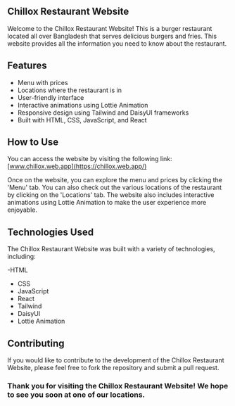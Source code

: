 ## Chillox Restaurant Website
Welcome to the Chillox Restaurant Website! This is a burger restaurant located all over Bangladesh that serves delicious burgers and fries. This website provides all the information you need to know about the restaurant.

## Features
- Menu with prices
- Locations where the restaurant is in
- User-friendly interface
- Interactive animations using Lottie Animation
- Responsive design using Tailwind and DaisyUI frameworks
- Built with HTML, CSS, JavaScript, and React

## How to Use
You can access the website by visiting the following link: [www.chillox.web.app](https://chillox.web.app/)

Once on the website, you can explore the menu and prices by clicking the 'Menu' tab. You can also check out the various locations of the restaurant by clicking on the 'Locations' tab. The website also includes interactive animations using Lottie Animation to make the user experience more enjoyable.

## Technologies Used
The Chillox Restaurant Website was built with a variety of technologies, including:

 -HTML
- CSS
- JavaScript
- React
- Tailwind
- DaisyUI
- Lottie Animation

## Contributing
If you would like to contribute to the development of the Chillox Restaurant Website, please feel free to fork the repository and submit a pull request.

### Thank you for visiting the Chillox Restaurant Website! We hope to see you soon at one of our locations.